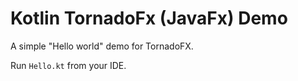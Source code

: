 Kotlin TornadoFx (JavaFx) Demo
===============================

A simple "Hello world" demo for TornadoFX.

Run `Hello.kt` from your IDE.